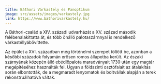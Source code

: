 ```yaml
---
title: Báthori Várkastély és Panoptikum
image: src/assets/images/varkastely.jpg
link: https://www.bathorivarkastely.hu/
---
```

A Báthori-család a XIV. századi udvarházát a XV. század második felébenalakíttatta át, és több önálló palotaszárnnyal is rendelkező várkastéllyábővíttette.


Az épület a XVI. században még történelmi szerepet töltött be, azonban a későbbi századok folyamán erősen romos állapotba került. Az északi szárnyának közepén álló ebédlőpalota maradványait 1730 után egy magtár megépítéséhez használták fel. Ugyan a földszinti osztófalait az átalakítás során elbontották, de a megmaradt lenyomatok és boltvállak alapján a terek rekonstruálhatóvá váltak.
